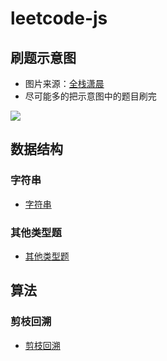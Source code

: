 # leetcode-js

## 刷题示意图

- 图片来源：[全栈潇晨](https://xiaochen1024.com/courseware/60b4f11ab1aa91002eb53b18/60b4f191b1aa91002eb53b1a)
- 尽可能多的把示意图中的题目刷完

![](https://gitee.com/lilyn/pic/raw/master/jslearn-img/leetcode刷题.png)

## 数据结构

### 字符串

- [字符串](src/字符串)

### 其他类型题

- [其他类型题](src/其他类型题)

## 算法

### 剪枝回溯

- [剪枝回溯](src/剪枝回溯)
